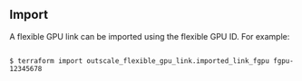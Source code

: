 ## Import

A flexible GPU link can be imported using the flexible GPU ID. For example:

```console

$ terraform import outscale_flexible_gpu_link.imported_link_fgpu fgpu-12345678

```